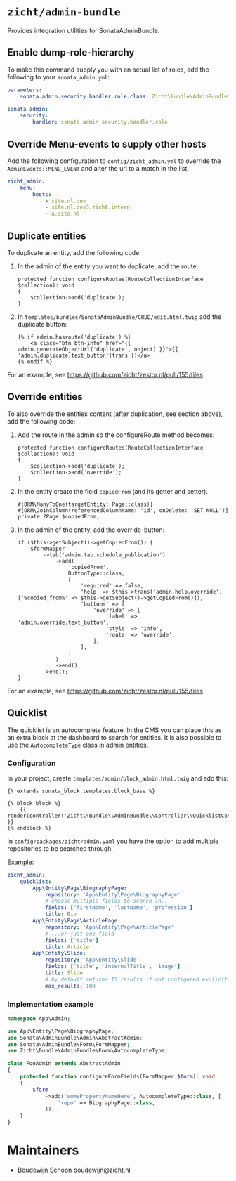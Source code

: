 # `zicht/admin-bundle`
Provides integration utilities for SonataAdminBundle.

## Enable dump-role-hierarchy
To make this command supply you with an actual list of roles, add the following to your `sonata_admin.yml`:
```yaml
parameters:
    sonata.admin.security.handler.role.class: Zicht\Bundle\AdminBundle\Security\Handler\RoleSecurityHandler

sonata_admin:
    security:
        handler: sonata.admin.security.handler.role
```

## Override Menu-events to supply other hosts
Add the following configuration to `config/zicht_admin.yml` to override the `AdminEvents::MENU_EVENT`
and alter the url to a match in the list.

```yaml
zicht_admin:
    menu:
        hosts:
            - site.nl.dev
            - site.nl.dev3.zicht.intern
            - a.site.nl
```

## Duplicate entities
To duplicate an entity, add the following code:
1. In the admin of the entity you want to duplicate, add the route:
    ```
    protected function configureRoutes(RouteCollectionInterface $collection): void
    {
        $collection->add('duplicate');
    }
    ```

2. In `templates/bundles/SonataAdminBundle/CRUD/edit.html.twig` add the duplicate button:
    ```
    {% if admin.hasroute('duplicate') %}
        <a class="btn btn-info" href="{{ admin.generateObjectUrl('duplicate', object) }}">{{ 'admin.duplicate.text_button'|trans }}</a>
    {% endif %}
    ```
For an example, see https://github.com/zicht/zestor.nl/pull/155/files

## Override entities
To also override the entities content (after duplication, see section above), add the following code:
1. Add the route in the admin so the configureRoute method becomes:
   ```
   protected function configureRoutes(RouteCollectionInterface $collection): void
   {
       $collection->add('duplicate');
       $collection->add('override');
   }
   ```
2. In the entity create the field `copiedFrom` (and its getter and setter).
   ```
   #[ORM\ManyToOne(targetEntity: Page::class)]
   #[ORM\JoinColumn(referencedColumnName: 'id', onDelete: 'SET NULL')]
   private ?Page $copiedFrom;
   ```
3. In the admin of the entity, add the override-button:
    ```
    if ($this->getSubject()->getCopiedFrom()) {
        $formMapper
            ->tab('admin.tab.schedule_publication')
                ->add(
                    'copiedFrom',
                    ButtonType::class,
                    [
                        'required' => false,
                        'help' => $this->trans('admin.help.override', ['%copied_from%' => $this->getSubject()->getCopiedFrom()]),
                        'buttons' => [
                            'override' => [
                                'label' => 'admin.override.text_button',
                                'style' => 'info',
                                'route' => 'override',
                            ],
                        ],
                    ]
                )
                ->end()
            ->end();
    }
    ```

For an example, see https://github.com/zicht/zestor.nl/pull/155/files

## Quicklist
The quicklist is an autocomplete feature. In the CMS you can place this as an extra block at the dashboard to search for entities. It is also possible to use the `AutocompleteType` class in admin entities.

### Configuration
In your project, create `templates/admin/block_admin.html.twig` and add this:
```
{% extends sonata_block.templates.block_base %}

{% block block %}
    {{ render(controller('Zicht\\Bundle\\AdminBundle\\Controller\\QuicklistController::quicklistAction')) }}
{% endblock %}
```

In `config/packages/zicht/admin.yaml` you have the option to add multiple repositories to be searched through.

Example:
```yaml
zicht_admin:
    quicklist:
        App\Entity\Page\BiographyPage:
            repository: 'App\Entity\Page\BiographyPage'
            # choose multiple fields to search in...
            fields: ['firstName', 'lastName', 'profession']
            title: Bio
        App\Entity\Page\ArticlePage:
            repository: 'App\Entity\Page\ArticlePage'
            # ...or just one field
            fields: ['title']
            title: Article
        App\Entity\Slide:
            repository: 'App\Entity\Slide'
            fields: ['title', 'internalTitle', 'image']
            title: Slide
            # by default returns 15 results if not configured explicitly
            max_results: 100
```

### Implementation example
```php
namespace App\Admin;

use App\Entity\Page\BiographyPage;
use Sonata\AdminBundle\Admin\AbstractAdmin;
use Sonata\AdminBundle\Form\FormMapper;
use Zicht\Bundle\AdminBundle\Form\AutocompleteType;

class FooAdmin extends AbstractAdmin
{
    protected function configureFormFields(FormMapper $form): void
    {
        $form
            ->add('somePropertyNameHere', AutocompleteType::class, [
                'repo' => BiographyPage::class,
            ]);
    }
}
```


# Maintainers
* Boudewijn Schoon <boudewijn@zicht.nl>
